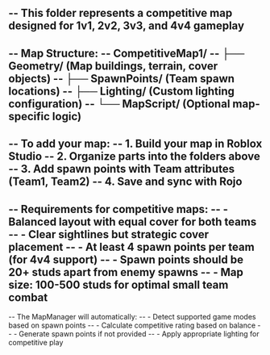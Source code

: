 -- This folder represents a competitive map designed for 1v1, 2v2, 3v3, and 4v4 gameplay
-- 
-- Map Structure:
-- CompetitiveMap1/
-- ├── Geometry/          (Map buildings, terrain, cover objects)
-- ├── SpawnPoints/       (Team spawn locations)
-- ├── Lighting/          (Custom lighting configuration)
-- └── MapScript/         (Optional map-specific logic)
--
-- To add your map:
-- 1. Build your map in Roblox Studio
-- 2. Organize parts into the folders above
-- 3. Add spawn points with Team attributes (Team1, Team2)
-- 4. Save and sync with Rojo
--
-- Requirements for competitive maps:
-- - Balanced layout with equal cover for both teams
-- - Clear sightlines but strategic cover placement
-- - At least 4 spawn points per team (for 4v4 support)
-- - Spawn points should be 20+ studs apart from enemy spawns
-- - Map size: 100-500 studs for optimal small team combat
-- 
-- The MapManager will automatically:
-- - Detect supported game modes based on spawn points
-- - Calculate competitive rating based on balance
-- - Generate spawn points if not provided
-- - Apply appropriate lighting for competitive play
